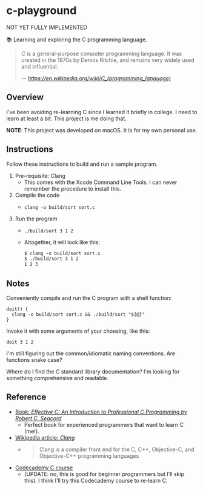 # c-playground

NOT YET FULLY IMPLEMENTED

📚 Learning and exploring the C programming language.

> C is a general-purpose computer programming language. It was created in the 1970s by Dennis Ritchie, and remains very
> widely used and influential.
>
> -- <cite> https://en.wikipedia.org/wiki/C_(programming_language) </cite>


## Overview

I've been avoiding re-learning C since I learned it briefly in college. I need to learn at least a bit. This project is
me doing that.

**NOTE**: This project was developed on macOS. It is for my own personal use.


## Instructions

Follow these instructions to build and run a sample program.

1. Pre-requisite: Clang
   * This comes with the Xcode Command Line Tools. I can never remember the procedure to install this. 
2. Compile the code
   * ```shell
     clang -o build/sort sort.c
     ```
3. Run the program
   * ```shell
     ./build/sort 3 1 2
     ```
   * Altogether, it will look like this:
     ```txt
     $ clang -o build/sort sort.c
     $ ./build/sort 3 1 2
     1 2 3
     ```


## Notes

Conveniently compile and run the C program with a shell function:

```shell
doit() {
  clang -o build/sort sort.c && ./build/sort "${@}"
}
```

Invoke it with some arguments of your choosing, like this:

```shell
doit 3 1 2
```

I'm still figuring out the common/idiomatic naming conventions. Are functions snake case?

Where do I find the C standard library documentation? I'm looking for something comprehensive and readable.

## Reference

* [Book: *Effective C: An Introduction to Professional C Programming by Robert C. Seacord*](https://nostarch.com/Effective_C)
  * Perfect book for experienced programmers that want to learn C (me!).
* [Wikipedia article: *Clang*](https://en.wikipedia.org/wiki/Clang)
  * > Clang is a compiler front end for the C, C++, Objective-C, and Objective-C++ programming languages
* [Codecademy C course](https://www.codecademy.com/catalog/language/c)
  * (UPDATE: no, this is good for beginner programmers but I'll skip this). I think I'll try this Codecademy course to re-learn C.